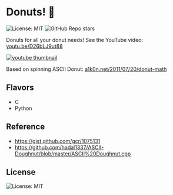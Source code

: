 # Donuts! 🍩

![License: MIT](https://img.shields.io/badge/License-MIT-blue.svg) ![GitHub Repo stars](https://img.shields.io/github/stars/TinkeringPenguin/donut?color=g "GitHub Repo stars") 

Donuts for all your donut needs! See the YouTube video: [youtu.be/D26bLJ9ut88](https://youtu.be/D26bLJ9ut88)

[![youtube thumbnail](https://img.youtube.com/vi/D26bLJ9ut88/0.jpg)](https://youtu.be/D26bLJ9ut88)

Based on spinning ASCII Donut: [a1k0n.net/2011/07/20/donut-math](https://www.a1k0n.net/2011/07/20/donut-math.html)  

## Flavors

* C
* Python

## Reference

* https://gist.github.com/gcr/1075131
* https://github.com/hadal1337/ASCII-Doughnut/blob/master/ASCII%20Doughnut.cpp

## License

![License: MIT](https://img.shields.io/badge/License-MIT-blue.svg) 

